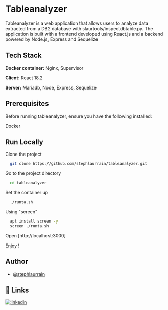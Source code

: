 
# Tableanalyzer

Tableanalyzer is a web application that allows users to analyze data extracted from a DB2 database with slaurtools/inspectdbtable.py. The application is built with a frontend developed using React.js and a backend powered by Node.js, Express and Sequelize


## Tech Stack

**Docker container:** Nginx, Supervisor

**Client:** React 18.2

**Server:** Mariadb, Node, Express, Sequelize


## Prerequisites

Before running tableanalyzer, ensure you have the following installed:

Docker


## Run Locally

Clone the project

```bash
  git clone https://github.com/stephlaurrain/tableanalyzer.git
```

Go to the project directory

```bash
  cd tableanalyzer
```

Set the container up

```bash
  ./runta.sh
```

Using "screen"

```bash
  apt install screen -y
  screen ./runta.sh
```



Open [http://localhost:3000]

Enjoy !


## Author

- [@stephlaurrain](https://github.com/stephlaurrain)

## 🔗 Links

[![linkedin](https://img.shields.io/badge/linkedin-0A66C2?style=for-the-badge&logo=linkedin&logoColor=white)](https://www.linkedin.com/in/stephane-laurrain)
